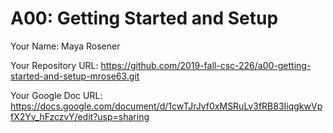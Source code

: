 # A00: Getting Started and Setup

Your Name: Maya Rosener

Your Repository URL: https://github.com/2019-fall-csc-226/a00-getting-started-and-setup-mrose63.git

Your Google Doc URL: https://docs.google.com/document/d/1cwTJrJvf0xMSRuLv3fRB83IiqgkwVpfX2Yv_hFzczvY/edit?usp=sharing
